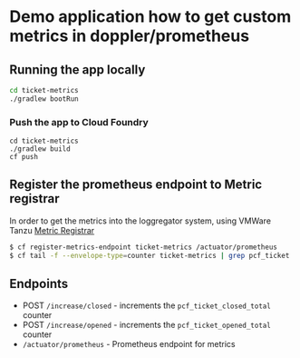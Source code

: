# Demo application how to get custom metrics in doppler/prometheus


## Running the app locally

```bash
cd ticket-metrics
./gradlew bootRun
```

### Push the app to Cloud Foundry

```
cd ticket-metrics
./gradlew build
cf push
```

## Register the prometheus endpoint to Metric registrar

In order to get the metrics into the loggregator system, using VMWare Tanzu [Metric Registrar](https://docs.pivotal.io/application-service/2-8/metric-registrar/using.html)

```bash
$ cf register-metrics-endpoint ticket-metrics /actuator/prometheus
$ cf tail -f --envelope-type=counter ticket-metrics | grep pcf_ticket
```



## Endpoints

- POST `/increase/closed` - increments the `pcf_ticket_closed_total` counter
- POST `/increase/opened` - increments the `pcf_ticket_opened_total` counter
- `/actuator/prometheus` - Prometheus endpoint for metrics

